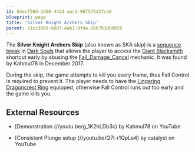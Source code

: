 ```yaml
---
id: 04ecf58d-2d60-442d-aac1-987575d37ca0
blueprint: page
title: 'Silver Knight Archers Skip'
parent: 31cc3809-6887-4ab1-8f4a-26b7b3dbdb59
---
```

The **Silver Knight Archers Skip** (also known as SKA skip) is a [sequence break](/sequence-break) in [Dark Souls](/darksouls) that allows the player to access the [Giant Blacksmith](http://darksouls.wikidot.com/giant-blacksmith) shortcut early by abusing the [Fall_Damage_Cancel](/darksouls/fall-damage-cancel) mechanic. It was found by Kahmul78 in December 2017.

During the skip, the game attempts to kill you every frame, thus Fall Control is required to prevent it. The player needs to have the [Lingering Dragoncrest Ring](//darksouls.wikidot.com/lingering-dragoncrest-ring) equipped, otherwise Fall Control runs out too early and the game kills you.

## External Resources

- [Demonstration (//youtu.be/g_1K2hLDb3c) by Kahmul78 on YouTube

* [Consistent Plunge setup (//youtu.be/Q7l-r1QpLe4) by catalyst on YouTube
